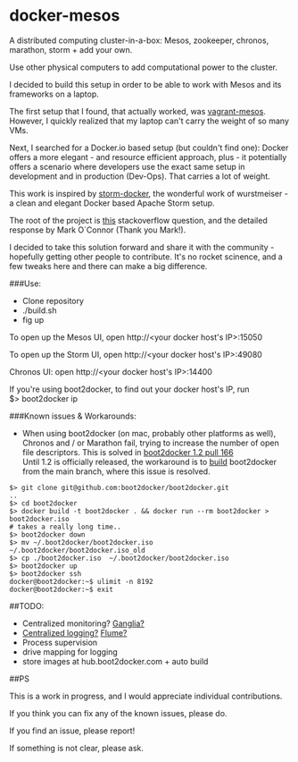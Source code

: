 docker-mesos
=====

A distributed computing cluster-in-a-box: Mesos, zookeeper, chronos, marathon, storm + add your own. 

Use other physical computers to add computational power to the cluster.

I decided to build this setup in order to be able to work with Mesos and its frameworks on a laptop. 

The first setup that I found, that actually worked, was [vagrant-mesos](https://github.com/everpeace/vagrant-mesos). However, I quickly realized that my laptop can't carry the weight of so many VMs.

Next, I searched for a Docker.io based setup (but couldn't find one): Docker offers a more elegant - and resource efficient approach, plus - it potentially offers a scenario where developers use the exact same setup in development and in production (Dev-Ops). That carries a lot of weight.

This work is inspired by [storm-docker](https://github.com/wurstmeister/storm-docker), the wonderful work of wurstmeiser - a clean and elegant Docker based Apache Storm setup.

The root of the project is [this](http://stackoverflow.com/questions/25217208/setting-up-a-docker-fig-mesos-environment/25218202?noredirect=1#comment39342354_25218202) stackoverflow question, and the detailed response by Mark O`Connor (Thank you Mark!).


I decided to take this solution forward and share it with the community - hopefully getting other people to contribute. It's no rocket scinence, and a few tweaks here and there can make a big difference.


###Use:
* Clone repository
* ./build.sh
* fig up

To open up the Mesos UI, open http://<your docker host's IP>:15050

To open up the Storm UI, open http://<your docker host's IP>:49080

Chronos UI: open http://<your docker host's IP>:14400

If you're using boot2docker, to find out your docker host's IP, run <br/>$> boot2docker ip


###Known issues & Workarounds:
* When using boot2docker (on mac, probably other platforms as well), Chronos and / or Marathon fail,  trying to increase the number of open file descriptors.
This is solved in [boot2docker 1.2 pull 166](https://github.com/boot2docker/boot2docker/pull/466)<br/>Until 1.2 is officially released, the workaround is to [build](https://github.com/boot2docker/boot2docker/blob/master/doc/BUILD.md) boot2docker from the main branch, where this issue is resolved.


```
$> git clone git@github.com:boot2docker/boot2docker.git
..
$> cd boot2docker
$> docker build -t boot2docker . && docker run --rm boot2docker > boot2docker.iso
# takes a really long time..
$> boot2docker down
$> mv ~/.boot2docker/boot2docker.iso ~/.boot2docker/boot2docker.iso_old
$> cp ./boot2docker.iso  ~/.boot2docker/boot2docker.iso
$> boot2docker up
$> boot2docker ssh
docker@boot2docker:~$ ulimit -n 8192
docker@boot2docker:~$ exit
```



##TODO:
* Centralized monitoring? [Ganglia?](http://ganglia.sourceforge.net/)
* [Centralized logging?](http://jasonwilder.com/blog/2012/01/03/centralized-logging/)  [Flume?](https://cwiki.apache.org/confluence/display/FLUME/Home%3bjsessionid=DE02EE9AD41DCFE2E244B6C03FF36B06)
* Process supervision
* drive mapping for logging
* store images at hub.boot2docker.com + auto build


##PS

This is a work in progress, and I would appreciate individual contributions.


If you think you can fix any of the known issues, please do.

If you find an issue, please report!

If something is not clear, please ask.





